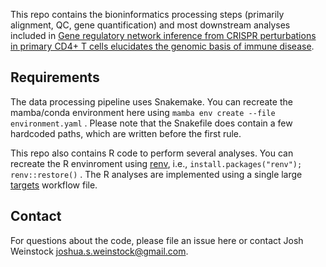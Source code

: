 This repo contains the bioninformatics processing steps (primarily alignment, QC, gene quantification) and most downstream analyses 
included in [Gene regulatory network inference from CRISPR perturbations in primary CD4+ T cells elucidates the genomic basis
of immune disease](https://www.biorxiv.org/content/10.1101/2023.09.17.557749v2). 

## Requirements

The data processing pipeline uses Snakemake. You can recreate the mamba/conda environment here using
`mamba env create --file environment.yaml` . Please note that the Snakefile does contain a few 
hardcoded paths, which are written before the first rule. 

This repo also contains R code to perform several analyses. You can recreate the R envinroment
using [renv](https://rstudio.github.io/renv/index.html), i.e., 
`install.packages("renv"); renv::restore()` . The R analyses are implemented using a single large
[targets](https://books.ropensci.org/targets/) workflow file. 

## Contact

For questions about the code, please file an issue here or contact Josh Weinstock <joshua.s.weinstock@gmail.com>. 
